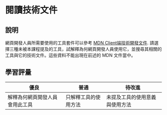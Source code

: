 # 閱讀技術文件

## 說明

網頁開發人員所需要使用的工具套件可以參考 [MDN Client端技術開發文件](https://developer.mozilla.org/en-US/docs/Learn/Tools_and_testing/Understanding_client-side_tools/Overview). 請選擇三種未被本課程提及的工具，試解釋為何網頁開發人員使用它，並搜尋其相關的工具與它的技術文件。這些資料不能出現在前述的 MDN 文件當中。

## 學習評量

| 優良                           | 普通                 | 待改進                         |
| ------------------------------ | -------------------- | ------------------------------ |
| 解釋為何網頁開發人員會用此工具 | 只解釋工具的使用方法 | 未提及工具的使用意義與使用方法 |